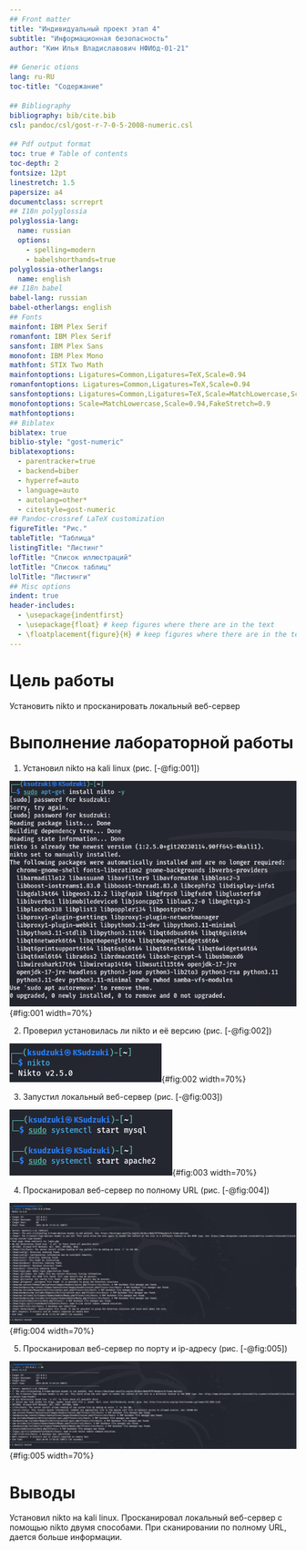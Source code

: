 ```yaml
---
## Front matter
title: "Индивидуальный проект этап 4"
subtitle: "Информационная безопасность"
author: "Ким Илья Владиславович НФИбд-01-21"

## Generic otions
lang: ru-RU
toc-title: "Содержание"

## Bibliography
bibliography: bib/cite.bib
csl: pandoc/csl/gost-r-7-0-5-2008-numeric.csl

## Pdf output format
toc: true # Table of contents
toc-depth: 2
fontsize: 12pt
linestretch: 1.5
papersize: a4
documentclass: scrreprt
## I18n polyglossia
polyglossia-lang:
  name: russian
  options:
	- spelling=modern
	- babelshorthands=true
polyglossia-otherlangs:
  name: english
## I18n babel
babel-lang: russian
babel-otherlangs: english
## Fonts
mainfont: IBM Plex Serif
romanfont: IBM Plex Serif
sansfont: IBM Plex Sans
monofont: IBM Plex Mono
mathfont: STIX Two Math
mainfontoptions: Ligatures=Common,Ligatures=TeX,Scale=0.94
romanfontoptions: Ligatures=Common,Ligatures=TeX,Scale=0.94
sansfontoptions: Ligatures=Common,Ligatures=TeX,Scale=MatchLowercase,Scale=0.94
monofontoptions: Scale=MatchLowercase,Scale=0.94,FakeStretch=0.9
mathfontoptions:
## Biblatex
biblatex: true
biblio-style: "gost-numeric"
biblatexoptions:
  - parentracker=true
  - backend=biber
  - hyperref=auto
  - language=auto
  - autolang=other*
  - citestyle=gost-numeric
## Pandoc-crossref LaTeX customization
figureTitle: "Рис."
tableTitle: "Таблица"
listingTitle: "Листинг"
lofTitle: "Список иллюстраций"
lotTitle: "Список таблиц"
lolTitle: "Листинги"
## Misc options
indent: true
header-includes:
  - \usepackage{indentfirst}
  - \usepackage{float} # keep figures where there are in the text
  - \floatplacement{figure}{H} # keep figures where there are in the text
---
```


# Цель работы

Установить nikto и просканировать локальный веб-сервер

# Выполнение лабораторной работы

1. Установил nikto на kali linux (рис. [-@fig:001])

![](image/1.png){#fig:001 width=70%}

2. Проверил установилась ли nikto и её версию (рис. [-@fig:002])

![](image/2.png){#fig:002 width=70%}

3. Запустил локальный веб-сервер (рис. [-@fig:003])

![](image/3.png){#fig:003 width=70%}

4. Просканировал веб-сервер по полному URL (рис. [-@fig:004])

![](image/4.png){#fig:004 width=70%}

5. Просканировал веб-сервер по порту и ip-адресу (рис. [-@fig:005])

![](image/5.png){#fig:005 width=70%}

# Выводы

Установил nikto на kali linux.
Просканировал локальный веб-сервер с помощью nikto двумя способами.
При сканировании по полному URL, дается больше информации.